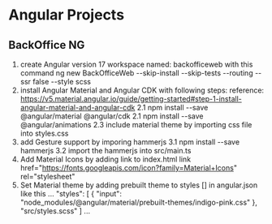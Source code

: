 # Angular Projects

## BackOffice NG

1. create Angular version 17 workspace named: backofficeweb with this command
   ng new BackOfficeWeb --skip-install --skip-tests --routing --ssr false --style scss
2. install Angular Material and Angular CDK with following steps:
   reference: <https://v5.material.angular.io/guide/getting-started#step-1-install-angular-material-and-angular-cdk>
   2.1 npm install --save @angular/material @angular/cdk
   2.1 npm install --save @angular/animations
   2.3 include material theme by importing css file into styles.css
3. add Gesture support by imporing hammerjs
   3.1 npm install --save hammerjs
   3.2 import the hammerjs into src/main.ts
4. Add Material Icons by adding link to index.html
   link href="<https://fonts.googleapis.com/icon?family=Material+Icons>" rel="stylesheet"
5. Set Material theme by adding prebuilt theme to styles [] in angular.json like this
   ...
   "styles": [
   {
   "input": "node_modules/@angular/material/prebuilt-themes/indigo-pink.css"
   },
   "src/styles.scss"
   ]
   ...
